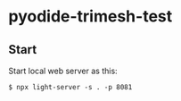 # pyodide-trimesh-test

## Start
Start local web server as this:
```
$ npx light-server -s . -p 8081
```
